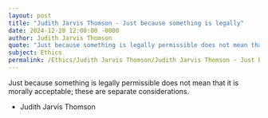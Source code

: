 ```yaml
---
layout: post
title: "Judith Jarvis Thomson - Just because something is legally"
date: 2024-12-28 12:00:00 -0000
author: Judith Jarvis Thomson
quote: "Just because something is legally permissible does not mean that it is morally acceptable; these are separate considerations."
subject: Ethics
permalink: /Ethics/Judith Jarvis Thomson/Judith Jarvis Thomson - Just because something is legally
---
```


Just because something is legally permissible does not mean that it is morally acceptable; these are separate considerations.

- Judith Jarvis Thomson
